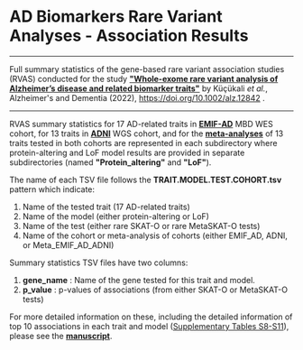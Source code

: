 # AD Biomarkers Rare Variant Analyses - Association Results

------

Full summary statistics of the gene-based rare variant association studies (RVAS) conducted for the study [**"Whole-exome rare variant analysis of Alzheimer’s disease and related biomarker traits"**](https://alz-journals.onlinelibrary.wiley.com/doi/10.1002/alz.12842) by Küçükali _et al._, Alzheimer's and Dementia (2022), https://doi.org/10.1002/alz.12842 .

------

RVAS summary statistics for 17 AD-related traits in [**EMIF-AD**](https://github.com/SleegersLab-VIBCMN/AD_Biomarkers_RareVariantAnalyses/tree/main/association_results/EMIF_AD) MBD WES cohort, for 13 traits in [**ADNI**](https://github.com/SleegersLab-VIBCMN/AD_Biomarkers_RareVariantAnalyses/tree/main/association_results/ADNI) WGS cohort, and for the [**meta-analyses**](https://github.com/SleegersLab-VIBCMN/AD_Biomarkers_RareVariantAnalyses/tree/main/association_results/Meta_EMIF_AD_ADNI) of 13 traits tested in both cohorts are represented in each subdirectory where protein-altering and LoF model results are provided in separate subdirectories (named **"Protein_altering"** and **"LoF"**).

The name of each TSV file follows the **TRAIT.MODEL.TEST.COHORT.tsv** pattern which indicate:

1) Name of the tested trait (17 AD-related traits)
2) Name of the model (either protein-altering or LoF)
3) Name of the test (either rare SKAT-O or rare MetaSKAT-O tests)
4) Name of the cohort or meta-analysis of cohorts (either EMIF_AD, ADNI, or Meta_EMIF_AD_ADNI)

Summary statistics TSV files have two columns:

1) **gene_name** : Name of the gene tested for this trait and model.
2) **p_value** : p-values of associations (from either SKAT-O or MetaSKAT-O tests)

For more detailed information on these, including the detailed information of top 10 associations in each trait and model ([Supplementary Tables S8-S11](https://alz-journals.onlinelibrary.wiley.com/action/downloadSupplement?doi=10.1002%2Falz.12842&file=alz12842-sup-00002-tables.xlsx)), please see the [**manuscript**](https://alz-journals.onlinelibrary.wiley.com/doi/10.1002/alz.12842).



